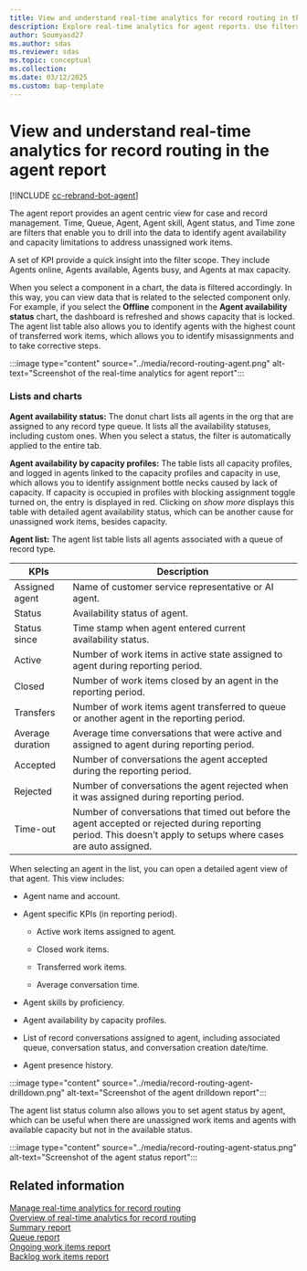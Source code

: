 ```yaml
---
title: View and understand real-time analytics for record routing in the agent report
description: Explore real-time analytics for agent reports. Use filters and KPIs to manage agent performance and address capacity limitations.
author: Soumyasd27
ms.author: sdas
ms.reviewer: sdas
ms.topic: conceptual
ms.collection: 
ms.date: 03/12/2025
ms.custom: bap-template
---
```


# View and understand real-time analytics for record routing in the agent report

[!INCLUDE [cc-rebrand-bot-agent](../../includes/cc-rebrand-bot-agent.md)]

The agent report provides an agent centric view for case and record
management. Time, Queue, Agent, Agent skill, Agent status, and Time zone
are filters that enable you to drill into the data to identify agent
availability and capacity limitations to address unassigned work
items.  

A set of KPI provide a quick insight into the filter scope. They
include Agents online, Agents available, Agents busy, and Agents at max
capacity.  

When you select a component in a chart, the data is filtered
accordingly. In this way, you can view data that is related to the
selected component only. For example, if you select the **Offline** component
in the **Agent availability status** chart, the dashboard is refreshed
and shows capacity that is locked. The agent list table also
allows you to identify agents with the highest count of transferred work
items, which allows you to identify misassignments and to take
corrective steps.  

:::image type="content" source="../media/record-routing-agent.png" alt-text="Screenshot of the real-time analytics for agent report":::

### Lists and charts 

**Agent availability status:** The donut chart lists all agents in the
org that are assigned to any record type queue. It lists all the
availability statuses, including custom ones. When you select a status,
the filter is automatically applied to the entire tab. 

**Agent availability by capacity profiles:** The table lists all
capacity profiles, and logged in agents linked to the capacity
profiles and capacity in use, which allows you to identify assignment
bottle necks caused by lack of capacity. If capacity is occupied in
profiles with blocking assignment toggle turned on, the entry is
displayed in red. Clicking on *show more* displays this table with
detailed agent availability status, which can be another cause for
unassigned work items, besides capacity.

**Agent list:** The agent list table lists all agents associated with a
queue of record type.


|KPIs | Description  |
|---------|---------|
|Assigned agent   |   Name of customer service representative or AI agent.       |
|Status    |      Availability status of agent.     |
|Status since    |    Time stamp when agent entered current availability status.      |
|Active   |   Number of work items in active state assigned to agent during reporting period.       |
|Closed    |   Number of work items closed by an agent in the reporting period.       |
|Transfers    |   Number of work items agent transferred to queue or another agent in the reporting period.       |
|Average duration     | Average time conversations that were active and assigned to agent during reporting period.         |
|Accepted    | Number of conversations the agent accepted during the reporting period.         |
|Rejected    | Number of conversations the agent rejected when it was assigned during reporting period.         |
|Time-out     |   Number of conversations that timed out before the agent accepted or rejected during reporting period. This doesn’t apply to setups where cases are auto assigned.       |

When selecting an agent in the list, you can open a detailed agent view
of that agent. This view includes:

- Agent name and account.

- Agent specific KPIs (in reporting period).

  - Active work items assigned to agent.

  - Closed work items.

  - Transferred work items.

  - Average conversation time.

- Agent skills by proficiency.

- Agent availability by capacity profiles.

- List of record conversations assigned to agent, including associated
  queue, conversation status, and conversation creation date/time.

- Agent presence history.

:::image type="content" source="../media/record-routing-agent-drilldown.png" alt-text="Screenshot of the agent drilldown report":::

The agent list status column also allows you to set agent status by
agent, which can be useful when there are unassigned work items and
agents with available capacity but not in the available status.

:::image type="content" source="../media/record-routing-agent-status.png" alt-text="Screenshot of the agent status report":::

## Related information

[Manage real-time analytics for record routing](../administer/enable-record-routing.md#manage-real-time-analytics-for-record-routing)  
[Overview of real-time analytics for record routing](rr-overview.md#overview-of-real-time-analytics-for-record-routing)  
[Summary report](rr-summary.md#view-and-understand-real-time-analytics-for-record-routing-in-the-summary-report)  
[Queue report](rr-queue.md#view-and-understand-real-time-analytics-for-record-routing-in-the-queue-report)  
[Ongoing work items report](rr-ongoingworkitems.md#view-and-understand-real-time-analytics-for-record-routing-in-the-ongoing-work-items-report)  
[Backlog work items report](rr-backlogitems.md#view-and-understand-real-time-analytics-for-record-routing-in-the-backlog-work-items-report)

